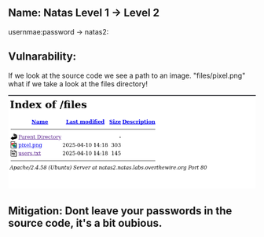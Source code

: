 ## Name: Natas Level 1 → Level 2

usernmae:password -> natas2:

## Vulnarability:

If we look at the source code we see a path to an image. "files/pixel.png" what if we take a look at the files directory!

![Alt text for the image](natas3.png)

## Mitigation: Dont leave your passwords in the source code, it's a bit oubious.


